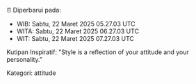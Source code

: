 ⏰ Diperbarui pada:
- WIB: Sabtu, 22 Maret 2025 05.27.03 UTC
- WITA: Sabtu, 22 Maret 2025 06.27.03 UTC
- WIT: Sabtu, 22 Maret 2025 07.27.03 UTC

Kutipan Inspiratif:
"Style is a reflection of your attitude and your personality."


Kategori: attitude

